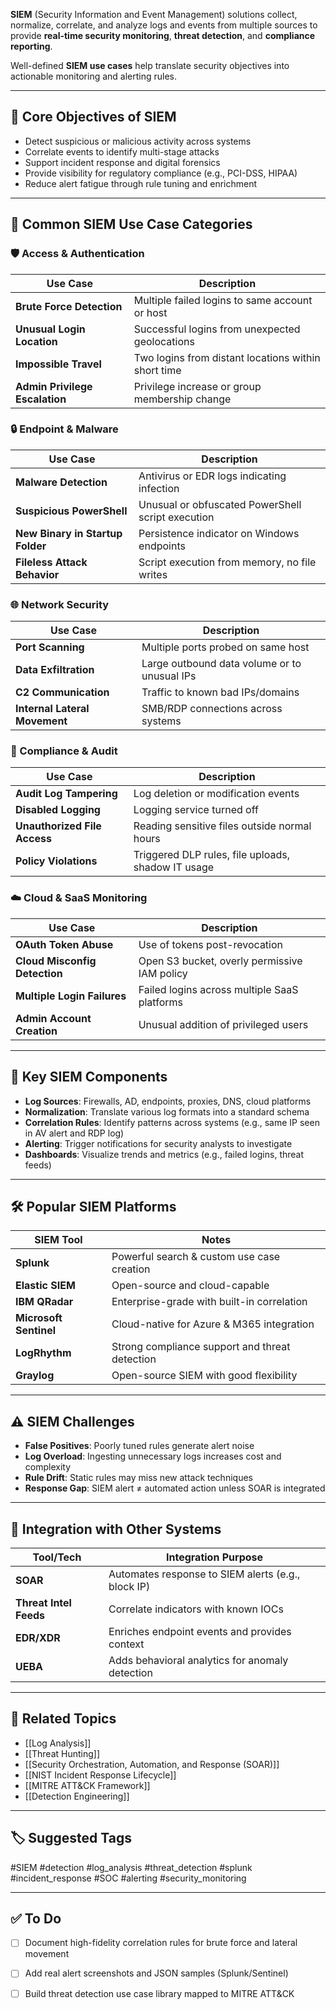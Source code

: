 **SIEM** (Security Information and Event Management) solutions collect, normalize, correlate, and analyze logs and events from multiple sources to provide **real-time security monitoring**, **threat detection**, and **compliance reporting**.

Well-defined **SIEM use cases** help translate security objectives into actionable monitoring and alerting rules.

---

## 🎯 Core Objectives of SIEM

- Detect suspicious or malicious activity across systems
- Correlate events to identify multi-stage attacks
- Support incident response and digital forensics
- Provide visibility for regulatory compliance (e.g., PCI-DSS, HIPAA)
- Reduce alert fatigue through rule tuning and enrichment

---

## 🧠 Common SIEM Use Case Categories

### 🛡 Access & Authentication

| Use Case                          | Description                                           |
|----------------------------------|-------------------------------------------------------|
| **Brute Force Detection**        | Multiple failed logins to same account or host       |
| **Unusual Login Location**       | Successful logins from unexpected geolocations       |
| **Impossible Travel**            | Two logins from distant locations within short time  |
| **Admin Privilege Escalation**   | Privilege increase or group membership change        |

### 🔒 Endpoint & Malware

| Use Case                         | Description                                           |
|----------------------------------|-------------------------------------------------------|
| **Malware Detection**            | Antivirus or EDR logs indicating infection            |
| **Suspicious PowerShell**        | Unusual or obfuscated PowerShell script execution     |
| **New Binary in Startup Folder** | Persistence indicator on Windows endpoints           |
| **Fileless Attack Behavior**     | Script execution from memory, no file writes         |

### 🌐 Network Security

| Use Case                         | Description                                           |
|----------------------------------|-------------------------------------------------------|
| **Port Scanning**                | Multiple ports probed on same host                    |
| **Data Exfiltration**           | Large outbound data volume or to unusual IPs         |
| **C2 Communication**             | Traffic to known bad IPs/domains                     |
| **Internal Lateral Movement**    | SMB/RDP connections across systems                   |

### 🧾 Compliance & Audit

| Use Case                         | Description                                           |
|----------------------------------|-------------------------------------------------------|
| **Audit Log Tampering**          | Log deletion or modification events                  |
| **Disabled Logging**             | Logging service turned off                           |
| **Unauthorized File Access**     | Reading sensitive files outside normal hours         |
| **Policy Violations**            | Triggered DLP rules, file uploads, shadow IT usage   |

### ☁️ Cloud & SaaS Monitoring

| Use Case                         | Description                                           |
|----------------------------------|-------------------------------------------------------|
| **OAuth Token Abuse**            | Use of tokens post-revocation                        |
| **Cloud Misconfig Detection**    | Open S3 bucket, overly permissive IAM policy         |
| **Multiple Login Failures**      | Failed logins across multiple SaaS platforms         |
| **Admin Account Creation**       | Unusual addition of privileged users                 |

---

## 🔐 Key SIEM Components

- **Log Sources**: Firewalls, AD, endpoints, proxies, DNS, cloud platforms
- **Normalization**: Translate various log formats into a standard schema
- **Correlation Rules**: Identify patterns across systems (e.g., same IP seen in AV alert and RDP log)
- **Alerting**: Trigger notifications for security analysts to investigate
- **Dashboards**: Visualize trends and metrics (e.g., failed logins, threat feeds)

---

## 🛠 Popular SIEM Platforms

| SIEM Tool         | Notes                                              |
|-------------------|----------------------------------------------------|
| **Splunk**        | Powerful search & custom use case creation         |
| **Elastic SIEM**  | Open-source and cloud-capable                      |
| **IBM QRadar**    | Enterprise-grade with built-in correlation         |
| **Microsoft Sentinel** | Cloud-native for Azure & M365 integration     |
| **LogRhythm**     | Strong compliance support and threat detection     |
| **Graylog**       | Open-source SIEM with good flexibility             |

---

## ⚠️ SIEM Challenges

- **False Positives**: Poorly tuned rules generate alert noise
- **Log Overload**: Ingesting unnecessary logs increases cost and complexity
- **Rule Drift**: Static rules may miss new attack techniques
- **Response Gap**: SIEM alert ≠ automated action unless SOAR is integrated

---

## 🔁 Integration with Other Systems

| Tool/Tech         | Integration Purpose                                |
|-------------------|----------------------------------------------------|
| **SOAR**          | Automates response to SIEM alerts (e.g., block IP) |
| **Threat Intel Feeds** | Correlate indicators with known IOCs         |
| **EDR/XDR**       | Enriches endpoint events and provides context      |
| **UEBA**          | Adds behavioral analytics for anomaly detection    |

---

## 🧠 Related Topics

- [[Log Analysis]]
- [[Threat Hunting]]
- [[Security Orchestration, Automation, and Response (SOAR)]]
- [[NIST Incident Response Lifecycle]]
- [[MITRE ATT&CK Framework]]
- [[Detection Engineering]]

---

## 🏷 Suggested Tags

#SIEM #detection #log_analysis #threat_detection #splunk #incident_response #SOC #alerting #security_monitoring

---

## ✅ To Do

- [ ] Document high-fidelity correlation rules for brute force and lateral movement
- [ ] Add real alert screenshots and JSON samples (Splunk/Sentinel)
- [ ] Build threat detection use case library mapped to MITRE ATT&CK

